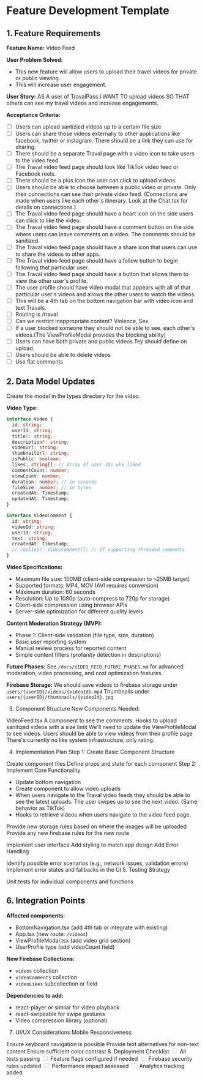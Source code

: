# Feature Development Template

## 1. Feature Requirements

**Feature Name:** Video Feed

**User Problem Solved:** 
- This new feature will allow users to upload their travel videos for private or public viewing.
- This will increase user engagement.

**User Story:**
AS A user of TravalPass I WANT TO upload videos SO THAT others can see my travel videos and increase engagements.  

**Acceptance Criteria:**
- [ ] Users can upload santizied videos up to a certain file size
- [ ] Users can share those videos externally to other applications like facebook, twitter or instagram.  There should be a link they can use for sharing.
- [ ] There should be a separate Traval page with a video icon to take users to the video feed
- [ ] The Traval video feed page should look like TikTok video feed or Facebook reels.
- [ ] There should be a plus icon the user can click to upload videos.
- [ ] Users should be able to choose between a public video or private.  Only their connections can see their private video feed.  (Connections are made when users like each other's itinerary.  Look at the Chat.tsx for details on connections.)
- [ ] The Traval video feed page should have a heart icon on the side users can click to like the video.
- [ ] The Traval video feed page should have a comment button on the side where users can leave comments on a video.  The comments should be sanitized.
- [ ] The Traval video feed page should have a share icon that users can use to share the videos to other apps.
- [ ] The Traval video feed page should have a follow button to begin following that particular user.
- [ ] The Traval video feed page should have a button that allows them to view the other user's profile.
- [ ] The user profile should have video modal that appears with all of that particular user's videos and allows the other users to watch the videos.
- [ ] This will be a 4th tab on the bottom navigation bar with video icon and text Travals.
- [ ] Routing is /traval
- [ ] Can we restrict inappropriate content?  Violence, Sex
- [ ] If a user blocked someone they should not be able to see.  each other's videos.(The ViewProfileModal provides the blocking ability)
- [ ] Users can have both private and public videos.Tey should define on upload.
- [ ] Users should be able to delete videos
- [ ] Use flat comments

## 2. Data Model Updates

Create the model in the types directory for the video.

**Video Type:**
```typescript
interface Video {
  id: string;
  userId: string;
  title?: string;
  description?: string;
  videoUrl: string;
  thumbnailUrl: string;
  isPublic: boolean;
  likes: string[]; // Array of user IDs who liked
  commentCount: number;
  viewCount: number;
  duration: number; // in seconds
  fileSize: number; // in bytes
  createdAt: Timestamp;
  updatedAt: Timestamp;
}

interface VideoComment {
  id: string;
  videoId: string;
  userId: string;
  text: string;
  createdAt: Timestamp;
  // replies?: VideoComment[]; // If supporting threaded comments
}
```

**Video Specifications:**
- Maximum file size: 100MB (client-side compression to ~25MB target)
- Supported formats: MP4, MOV (AVI requires conversion)
- Maximum duration: 60 seconds
- Resolution: Up to 1080p (auto-compress to 720p for storage)
- Client-side compression using browser APIs
- Server-side optimization for different quality levels

**Content Moderation Strategy (MVP):**
- Phase 1: Client-side validation (file type, size, duration)
- Basic user reporting system
- Manual review process for reported content
- Simple content filters (profanity detection in descriptions)

**Future Phases:** See `/docs/VIDEO_FEED_FUTURE_PHASES.md` for advanced moderation, video processing, and cost optimization features.

**Firebase Storage:**
We should save videos to firebase storage under `users/{userID}/videos/{videoId}.mp4`
Thumbnails under `users/{userID}/thumbnails/{videoId}.jpg`

3. Component Structure
New Components Needed:

VideoFeed.tsx
A component to see the comments.
Hooks to upload sanitized videos with a size limit
We'll need to update the ViewProfileModal to see videos.
Users should be able to view videos from their profile page
There's currently no like system infrastructure, only rating.

4. Implementation Plan
Step 1: Create Basic Component Structure

Create component files
Define props and state for each component
Step 2: Implement Core Functionality
- Update bottom navigation
- Create component to allow video uploads
- When users navigate to the Traval video feeds they should be able to see the latest uploads.  The user swipes up to see the next video.  (Same behavior as TikTok)
- Hooks to retrieve videos when users navigate to the video feed page. 

Provide new storage rules based on where the images will be uploaded
Provide any new firebase rules for the new route

Implement user interface
Add styling to match app design
Add Error Handling

Identify possible error scenarios (e.g., network issues, validation errors)
Implement error states and fallbacks in the UI
5. Testing Strategy

Unit tests for individual components and functions

## 6. Integration Points
**Affected components:**
- BottomNavigation.tsx (add 4th tab or integrate with existing)
- App.tsx (new route: `/videos`)
- ViewProfileModal.tsx (add video grid section)
- UserProfile type (add videoCount field)

**New Firebase Collections:**
- `videos` collection
- `videoComments` collection  
- `videoLikes` subcollection or field

**Dependencies to add:**
- react-player or similar for video playback
- react-swipeable for swipe gestures
- Video compression library (optional)


7. UI/UX Considerations
Mobile Responsiveness:

Ensure keyboard navigation is possible
Provide text alternatives for non-text content
Ensure sufficient color contrast
8. Deployment Checklist
<input disabled="" type="checkbox"> All tests passing
<input disabled="" type="checkbox"> Feature flags configured if needed
<input disabled="" type="checkbox"> Firebase security rules updated
<input disabled="" type="checkbox"> Performance impact assessed
<input disabled="" type="checkbox"> Analytics tracking added

